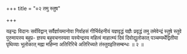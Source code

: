 +++
title = "०२ तमु स्तुष"

+++

यइन्द्रः विदानः सर्वंविद्वान् सर्वैर्ज्ञायमानोवा गिर्वाहसं गीर्भिर्वहनीयं यज्ञवृद्धं यज्ञैः प्रवृद्धं तमु तमेवेन्द्रं स्तुषे स्तुवे पुरुमायस्य बहुप्र- ज्ञस्य बहुवचनस्यवा यस्येन्द्रस्य महित्वं माहात्म्यं दिवं दिवोद्युलोकात् पञ्चम्यर्थेद्वितीया पृथिव्याः भूलोकात् मह्ना महिम्ना अतिरिरिचे अतिरिच्यते तंस्तुवइतिसम्बन्धः ॥ २ ॥